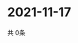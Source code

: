 # 2021-11-17
  共 0条

  <!-- BEGIN -->
  <!-- 最后更新时间Wed Nov 17 2021 11:02:47 GMT+0000 (Coordinated Universal Time) -->
  
  <!-- END -->
  
  